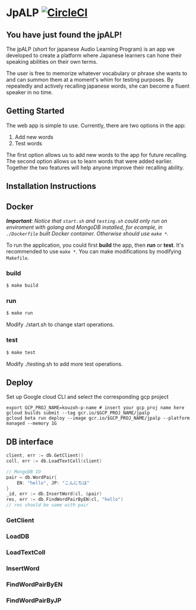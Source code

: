 # JpALP [![CircleCI](https://circleci.com/gh/jpaudiolearn/jpALP.svg?style=svg)](https://circleci.com/gh/jpaudiolearn/jpALP)

## You have just found the jpALP!
The jpALP (short for japanese Audio Learning Program) is an app we developed to create a platform where Japanese learners can hone their speaking abilities on their own terms.

The user is free to memorize whatever vocabulary or phrase she wants to and can summon them at a moment's whim for testing purposes. By repeatedly and actively recalling japanese words, she can become a fluent speaker in no time.

## Getting Started
The web app is simple to use. Currently, there are two options in the app:
1. Add new words
2. Test words

The first option allows us to add new words to the app for future recalling. The second option allows us to learn words that were added earlier. Together the two features will help anyone improve their recalling ability.

## Installation Instructions


## Docker

***Important**: Notice that ```start.sh``` and ```testing.sh``` could only run on enviroment with golang and MongoDB installed, 
for ecample, in ```./Dockerfile``` built Docker container. Otherwise should use ```make *```.*

To run the application, you could first **build** the app, then **run** or **test**. It's recommended to use ```make *```. You can make modifications by modifying ```Makefile```.

### build

```sh
$ make build
```

### run

```sh
$ make run
```

Modify ./start.sh to change start operations.

### test

```sh
$ make test
```

Modify ./testing.sh to add more test operations.

## Deploy

Set up Google cloud CLI and select the corresponding gcp project

```shell script
export GCP_PROJ_NAME=kouzoh-p-name # insert your gcp proj name here
gcloud builds submit --tag gcr.io/$GCP_PROJ_NAME/jpalp
gcloud beta run deploy --image gcr.io/$GCP_PROJ_NAME/jpalp --platform managed --memory 1G
```

## DB interface

```go
client, err := db.GetClient()
coll, err := db.LoadTextColl(client)

// MongoDB IO
pair = db.WordPair{
    EN: "hello", JP: "こんにちは"
}
_id, err := db.InsertWord(cl, &pair)
res, err := db.FindWordPairByEN(cl, "hello")
// res should be same with pair
```

### GetClient

### LoadDB

### LoadTextColl

### InsertWord

### FindWordPairByEN

### FindWordPairByJP

